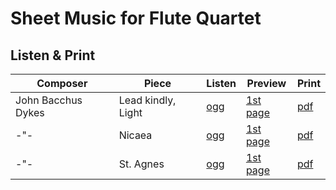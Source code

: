 # Sheet Music for Flute Quartet

## Listen & Print

Composer | Piece | Listen | Preview | Print
-------- | ----- | ------ | ------- | -----
John Bacchus Dykes | Lead kindly, Light | [ogg](http://cellist.bplaced.net/ogg/Dykes,%20John%20Bacchus/dykes_lead_kindly_light.ogg) | [1st page](https://raw.githubusercontent.com/cellist/Lilypond-Sheet-Music/master/Fl%2C%20Vlc%2C%20Vlc%2C%20Vlc/Dykes%2C%20John%20Bacchus/Lead%20kindly%20Light/preview.png) | [pdf](https://github.com/cellist/Lilypond-Sheet-Music/raw/master/Fl%2C%20Vlc%2C%20Vlc%2C%20Vlc/Dykes%2C%20John%20Bacchus/Lead%20kindly%20Light/dykes_lead_kindly_light.pdf)
-"- | Nicaea | [ogg](http://cellist.bplaced.net/ogg/Dykes,%20John%20Bacchus/dykes_nicaea.ogg) | [1st page](https://raw.githubusercontent.com/cellist/Lilypond-Sheet-Music/master/Fl%2C%20Vlc%2C%20Vlc%2C%20Vlc/Dykes%2C%20John%20Bacchus/Nicaea/preview.png) | [pdf](https://github.com/cellist/Lilypond-Sheet-Music/raw/master/Fl%2C%20Vlc%2C%20Vlc%2C%20Vlc/Dykes%2C%20John%20Bacchus/Nicaea/dykes_nicaea.pdf)
-"- | St. Agnes | [ogg](http://cellist.bplaced.net/ogg/Dykes,%20John%20Bacchus/dykes_st_agnes.ogg) | [1st page](https://raw.githubusercontent.com/cellist/Lilypond-Sheet-Music/master/Fl%2C%20Vlc%2C%20Vlc%2C%20Vlc/Dykes%2C%20John%20Bacchus/St%20Agnes/preview.png) | [pdf](https://github.com/cellist/Lilypond-Sheet-Music/raw/master/Fl%2C%20Vlc%2C%20Vlc%2C%20Vlc/Dykes%2C%20John%20Bacchus/St%20Agnes/dykes_st_agnes.pdf)
